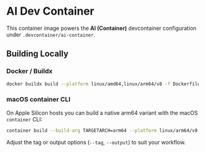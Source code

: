 # AI Dev Container

This container image powers the **AI (Container)** devcontainer configuration under `.devcontainer/ai-container`.

## Building Locally

### Docker / Buildx

```bash
docker buildx build --platform linux/amd64,linux/arm64/v8 -f Dockerfile -t ghcr.io/your-org/ai:latest .
```

### macOS container CLI

On Apple Silicon hosts you can build a native arm64 variant with the macOS `container` CLI:

```bash
container build --build-arg TARGETARCH=arm64 --platform linux/arm64/v8 --file Dockerfile .
```

Adjust the tag or output options (`--tag`, `--output`) to suit your workflow.
